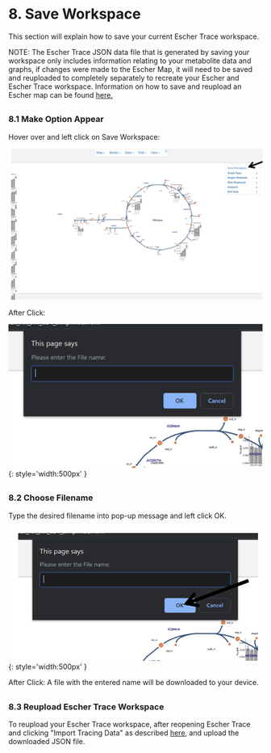 # 8. Save Workspace
This section will explain how to save your current Escher Trace workspace.

NOTE: The Escher Trace JSON data file that is generated by saving your workspace only includes information relating to your metabolite data and graphs, if changes were made to the Escher Map, it will need to be saved and reuploaded to completely separately to recreate your Escher and Escher Trace workspace. Information on how to save and reupload an Escher map can be found [here.](https://escher.readthedocs.io/en/latest/getting_started.html#loading-and-saving-maps)
 
## <h3>8.1 Make Option Appear</h3>
Hover over and left click on Save Workspace:

![Screenshot](img/SaveWorkspace.png)


After Click:

![Screenshot](img/SaveWorkspaceAfter.png){: style='width:500px' }

## <h3>8.2 Choose Filename</h3>
Type the desired filename into pop-up message and left click OK.

![Screenshot](img/SaveWorkspaceCheck.png){: style='width:500px' }
 
After Click: A file with the entered name will be downloaded to your device. 

## <h3>8.3 Reupload Escher Trace Workspace</h3>
To reupload your Escher Trace workspace, after reopening Escher Trace and clicking "Import Tracing Data" as described [here](../GettingStarted#14-importing-tracer-data), and upload the downloaded JSON file.